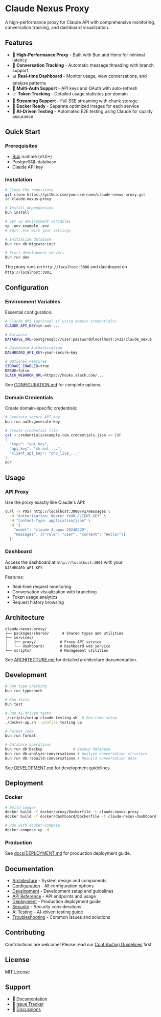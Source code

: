 # Claude Nexus Proxy

A high-performance proxy for Claude API with comprehensive monitoring, conversation tracking, and dashboard visualization.

## Features

- 🚀 **High-Performance Proxy** - Built with Bun and Hono for minimal latency
- 🔀 **Conversation Tracking** - Automatic message threading with branch support
- 📊 **Real-time Dashboard** - Monitor usage, view conversations, and analyze patterns
- 🔐 **Multi-Auth Support** - API keys and OAuth with auto-refresh
- 📈 **Token Tracking** - Detailed usage statistics per domain
- 🔄 **Streaming Support** - Full SSE streaming with chunk storage
- 🐳 **Docker Ready** - Separate optimized images for each service
- 🤖 **AI-Driven Testing** - Automated E2E testing using Claude for quality assurance

## Quick Start

### Prerequisites

- [Bun](https://bun.sh) runtime (v1.0+)
- PostgreSQL database
- Claude API key

### Installation

```bash
# Clone the repository
git clone https://github.com/yourusername/claude-nexus-proxy.git
cd claude-nexus-proxy

# Install dependencies
bun install

# Set up environment variables
cp .env.example .env
# Edit .env with your settings

# Initialize database
bun run db:migrate:init

# Start development servers
bun run dev
```

The proxy runs on `http://localhost:3000` and dashboard on `http://localhost:3001`.

## Configuration

### Environment Variables

Essential configuration:

```bash
# Claude API (optional if using domain credentials)
CLAUDE_API_KEY=sk-ant-...

# Database
DATABASE_URL=postgresql://user:password@localhost:5432/claude_nexus

# Dashboard Authentication
DASHBOARD_API_KEY=your-secure-key

# Optional Features
STORAGE_ENABLED=true
DEBUG=false
SLACK_WEBHOOK_URL=https://hooks.slack.com/...
```

See [CONFIGURATION.md](docs/CONFIGURATION.md) for complete options.

### Domain Credentials

Create domain-specific credentials:

```bash
# Generate secure API key
bun run auth:generate-key

# Create credential file
cat > credentials/example.com.credentials.json << EOF
{
  "type": "api_key",
  "api_key": "sk-ant-...",
  "client_api_key": "cnp_live_..."
}
EOF
```

## Usage

### API Proxy

Use the proxy exactly like Claude's API:

```bash
curl -X POST http://localhost:3000/v1/messages \
  -H "Authorization: Bearer YOUR_CLIENT_KEY" \
  -H "Content-Type: application/json" \
  -d '{
    "model": "claude-3-opus-20240229",
    "messages": [{"role": "user", "content": "Hello!"}]
  }'
```

### Dashboard

Access the dashboard at `http://localhost:3001` with your `DASHBOARD_API_KEY`.

Features:

- Real-time request monitoring
- Conversation visualization with branching
- Token usage analytics
- Request history browsing

## Architecture

```
claude-nexus-proxy/
├── packages/shared/      # Shared types and utilities
├── services/
│   ├── proxy/           # Proxy API service
│   └── dashboard/       # Dashboard web service
└── scripts/             # Management utilities
```

See [ARCHITECTURE.md](docs/ARCHITECTURE.md) for detailed architecture documentation.

## Development

```bash
# Run type checking
bun run typecheck

# Run tests
bun test

# Run AI-driven tests
./scripts/setup-claude-testing.sh  # One-time setup
./docker-up.sh --profile testing up

# Format code
bun run format

# Database operations
bun run db:backup              # Backup database
bun run db:analyze-conversations # Analyze conversation structure
bun run db:rebuild-conversations # Rebuild conversation data
```

See [DEVELOPMENT.md](docs/DEVELOPMENT.md) for development guidelines.

## Deployment

### Docker

```bash
# Build images
docker build -f docker/proxy/Dockerfile -t claude-nexus-proxy .
docker build -f docker/dashboard/Dockerfile -t claude-nexus-dashboard .

# Run with docker-compose
docker-compose up -d
```

### Production

See [docs/DEPLOYMENT.md](docs/DEPLOYMENT.md) for production deployment guide.

## Documentation

- [Architecture](docs/ARCHITECTURE.md) - System design and components
- [Configuration](docs/CONFIGURATION.md) - All configuration options
- [Development](docs/DEVELOPMENT.md) - Development setup and guidelines
- [API Reference](docs/API.md) - API endpoints and usage
- [Deployment](docs/DEPLOYMENT.md) - Production deployment guide
- [Security](docs/SECURITY.md) - Security considerations
- [AI Testing](docs/AI_TESTING.md) - AI-driven testing guide
- [Troubleshooting](docs/TROUBLESHOOTING.md) - Common issues and solutions

## Contributing

Contributions are welcome! Please read our [Contributing Guidelines](CONTRIBUTING.md) first.

## License

[MIT License](LICENSE)

## Support

- 📖 [Documentation](docs/)
- 🐛 [Issue Tracker](https://github.com/yourusername/claude-nexus-proxy/issues)
- 💬 [Discussions](https://github.com/yourusername/claude-nexus-proxy/discussions)
